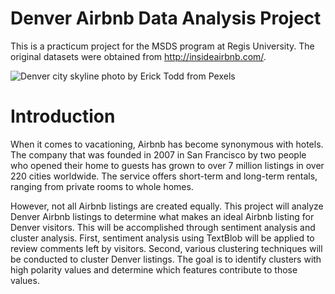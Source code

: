 # Denver Airbnb Data Analysis Project
This is a practicum project for the MSDS program at Regis University. The original datasets were obtained from http://insideairbnb.com/.

![Denver city skyline photo by Erick Todd from Pexels](https://github.com/tsgruman/regis-practicum-denver-airbnb/blob/assets/pexels-erick-todd-6034694.jpg)

# Introduction
When it comes to vacationing, Airbnb has become synonymous with hotels. The company that was founded in 2007 in San Francisco by two people who opened their home to guests has grown to over 7 million listings in over 220 cities worldwide. The service offers short-term and long-term rentals, ranging from private rooms to whole homes. 

However, not all Airbnb listings are created equally. This project will analyze Denver Airbnb listings to determine what makes an ideal Airbnb listing for Denver visitors. This will be accomplished through sentiment analysis and cluster analysis. First, sentiment analysis using TextBlob will be applied to review comments left by visitors. Second, various clustering techniques will be conducted to cluster Denver listings. The goal is to identify clusters with high polarity values and determine which features contribute to those values.

